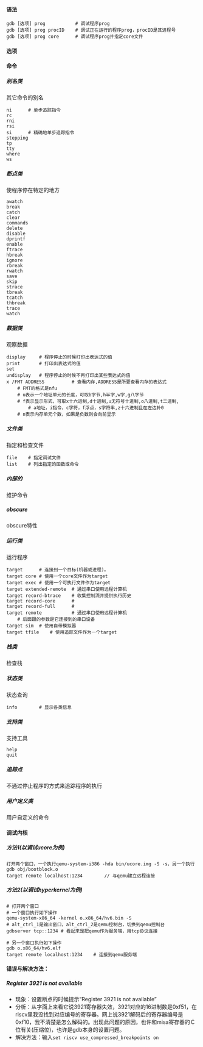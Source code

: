 #### 语法

```
gdb [选项] prog			# 调试程序prog
gdb [选项] prog procID	# 调试正在运行的程序prog，procID是其进程号
gdb [选项] prog core		# 调试程序prog并指定core文件
```

#### 选项

#### 命令

##### 别名类

其它命令的别名

```
ni		# 单步追踪指令
rc
rni
rsi
si		# 精确地单步追踪指令
stepping
tp
tty
where
ws
```

##### 断点类

使程序停在特定的地方

```
awatch
break		
catch
clear
commands
delete
disable
dprintf
enable
ftrace
hbreak
ignore
rbreak
rwatch
save
skip
strace
tbreak
tcatch
thbreak
trace
watch
```

##### 数据类

观察数据

```
display		# 程序停止的时候打印出表达式的值
print		# 打印出表达式的值
set
undisplay	# 程序停止的时候不再打印出某些表达式的值
x /FMT ADDRESS			# 查看内存,ADDRESS是所要查看内存的表达式
	# FMT的格式是nfu
	# u表示一个地址单元的长度，可取b字节,h半字,w字,g八字节
	# f表示显示形式，可取x十六进制,d十进制,u无符号十进制,o八进制,t二进制,
		# a地址，i指令，c字符，f浮点，s字符串,z十六进制且在左边补0
	# n表示内存单元个数，如果是负数则会向前显示
```

##### 文件类

指定和检查文件

```
file	# 指定调试文件
list	# 列出指定的函数或命令
```

##### 内部的

维护命令

##### obscure

obscure特性

##### 运行类

运行程序

```
target		# 连接到一个目标(机器或进程)。
target core	# 使用一个core文件作为target
target exec	# 使用一个可执行文件作为target
target extended-remote	# 通过串口使用远程计算机
target record-btrace	# 收集控制流并提供执行历史
target record-core		# 
target record-full		#
target remote			# 通过串口使用远程计算机
	# 后面跟的参数是它连接到的串口设备
target sim	# 使用自带模拟器
target tfile	# 使用追踪文件作为一个target
```

##### 栈类

检查栈

##### 状态类

状态查询

```
info		# 显示各类信息
```

##### 支持类

支持工具

```
help
quit
```

##### 追踪点

不通过停止程序的方式来追踪程序的执行

##### 用户定义类

用户自定义的命令

#### 调试内核

##### 方法1(以调试ucore为例)

```
打开两个窗口，一个执行qemu-system-i386 -hda bin/ucore.img -S -s，另一个执行gdb obj/bootblock.o
target remote localhost:1234		// 与qemu建立远程连接
```

##### 方法2(以调试hyperkernel为例)

```
# 打开两个窗口
# 一个窗口执行如下操作
qemu-system-x86_64 -kernel o.x86_64/hv6.bin -S
# alt_ctrl_1是输出窗口，alt_ctrl_2是qemu控制台，切换到qemu控制台
gdbserver tcp::1234	# 看起来是把qemu作为服务端，用tcp协议连接

# 另一个窗口执行如下操作
gdb o.x86_64/hv6.elf
target remote localhost:1234	# 连接到qemu服务端
```

#### 错误与解决方法：

##### Register 3921 is not available

- 现象：设置断点的时候提示“Register 3921 is not available”
- 分析：从字面上来看它说3921寄存器失效，3921对应的16进制数是0xf51，在riscv里我没找到对应编号的寄存器。网上说3921解码后的寄存器编号是0xf10，我不清楚是怎么解码的。出现此问题的原因，也许和misa寄存器的Ｃ位有关(压缩位)，也许是gdb本身的设置问题。
- 解决方法：输入`set riscv use_compressed_breakpoints on`